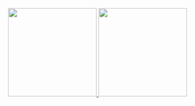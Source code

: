 <div align="center">
  <a href="https://github.com/Hulff">
  <img height="180em" src="https://github-readme-stats.vercel.app/api?username=Hulff&show_icons=true&theme=dark&include_all_commits=true&count_private=true"/>
  <img height="180em" src="https://github-readme-stats.vercel.app/api/top-langs/?username=Hulff&layout=compact&langs_count=7&theme=dark"/>
</div>
